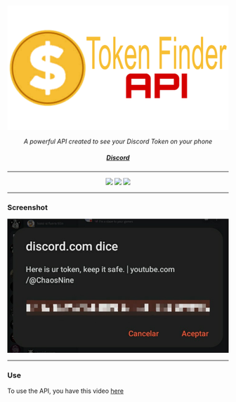 <div align="center">
    <img src="banner.jpg">
    <p><i>A powerful  API created to see your Discord Token on your phone</i></p>
    <h5><a href="https://discord.gg/QqSds9fVwR">Discord</a></h5>
</div>
<hr>
<div align="center">
    <img src="https://img.shields.io/github/languages/top/zScorpion16x/TokenFinder?color=%23000000">
    <img src="https://img.shields.io/github/stars/zScorpion16x/TokenFinder?color=%23000000&logoColor=%23000000">
    <img src="https://img.shields.io/github/commit-activity/w/zScorpion16x/TokenFinder?color=%23000000">
</div>

<hr>
<h3>Screenshot</h3>
<img src="api.jpg">
<hr>
<h3>Use</h3>
<p>To use the API, you have this video <a href="https://youtube.com/shorts/z6_YHU232rc?feature=share">here</a></p>